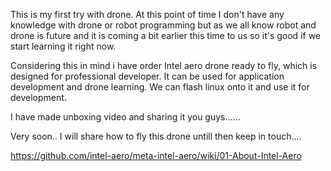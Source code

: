 This is my first try with drone. At this point of time I don't have any knowledge with drone or robot programming but as we all know robot and drone is future and it is coming a bit earlier this time to us so it's good if we start learning it right now.

Considering this in mind i have order Intel aero drone ready to fly, which is designed for professional developer. It can be used for application development and drone learning. We can flash linux onto it and use it for development.

I have made unboxing video and sharing it you guys......

Very soon.. I will share how to fly this drone untill then keep in touch....

https://github.com/intel-aero/meta-intel-aero/wiki/01-About-Intel-Aero 




